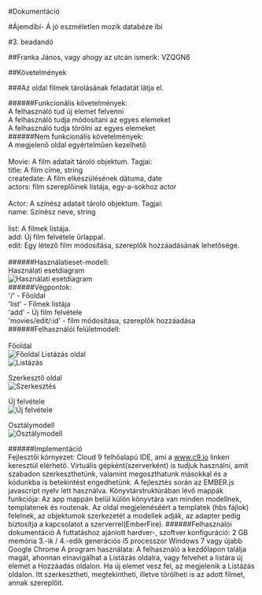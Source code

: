 #Dokumentáció

#Ájemdíbí- Á jó eszméletlen mozik databéze íbí

#3. beadandó </br>

##Franka János, vagy ahogy az utcán ismerik: VZQGN6

##Követelmények

###Az oldal filmek tárolásának feladatát látja el.

######Funkcionális követelmények:</br>
  A felhasználó tud új elemet felvenni</br>
  A felhasználó tudja módosítani az egyes elemeket</br>
  A felhasználó tudja törölni az egyes elemeket</br>
######Nem funkcionális követelmények:</br>
  A megjelenő oldal egyértelműen kezelhető</br>
</br>
Movie: A film adatait tároló objektum. Tagjai:</br>
title: A film címe, string</br>
createdate: A film elkészülésének dátuma, date</br>
actors: film szereplőinek listája, egy-a-sokhoz actor</br>
</br>
Actor: A színész adatait tároló objektum. Tagjai:</br>
name: Színész neve, string</br>
</br>
list: A filmek listája.</br>
add: Új film felvétele űrlappal.</br>
edit: Egy létező film módosítása, szereplők hozzáadásának lehetősége.</br>
</br>
######Használatieset-modell:</br>
Használati esetdiagram</br>
![Használati esetdiagram](https://scontent-vie1-1.xx.fbcdn.net/hphotos-xpa1/v/t35.0-12/12562636_1200342653326790_1064156565_o.jpg?oh=56ff2573e9eb56ff90517094b21c5313&oe=56A36954)
</br>
######Végpontok:</br>
'/' - Főoldal</br>
'list' - Filmek listája</br>
'add' - Új film felvétele</br>
'movies/edit/:id' - film módosítása, szereplők hozzáadása</br>
######Felhasználói felületmodell:</br>
</br>
Főoldal</br>
![Főoldal](https://scontent-vie1-1.xx.fbcdn.net/hphotos-xfl1/v/t35.0-12/12562337_1200349996659389_813604182_o.jpg?oh=6beb75ed4b25e0af1038c6f45111c155&oe=56A32837)
Listázás oldal</br>
![Listázás](https://scontent-vie1-1.xx.fbcdn.net/hphotos-xfl1/v/t35.0-12/12620591_1200352326659156_1670836913_o.jpg?oh=f698f2d7a69241761f30cfd907105fea&oe=56A33D8F)

Szerkesztő oldal</br>
![Szerkesztés](https://scontent-vie1-1.xx.fbcdn.net/hphotos-xtp1/v/t35.0-12/12546119_1200353146659074_1160107074_o.jpg?oh=a9f55dcfd4ec9a4669e348ac73c99e67&oe=56A2DA46)

Új felvétele</br>
![Új felvétele](https://scontent-vie1-1.xx.fbcdn.net/hphotos-xtp1/v/t35.0-12/12596787_1200354756658913_123227873_o.jpg?oh=5adc3e628d47f17a5d47ed643fff4d9f&oe=56A21D31)

Osztálymodell</br>
![Osztálymodell](https://scontent-vie1-1.xx.fbcdn.net/hphotos-xlf1/v/t34.0-12/12570862_1200356713325384_912577887_n.jpg?oh=d2853be62233a0b48d948961d8c0221e&oe=56A34921)

######Implementáció</br>
Fejlesztői környezet: Cloud 9 felhőalapú IDE, ami a www.c9.io linken keresztül elérhető. Virtuális gépként(szerverként) is tudjuk használni, amit szabadon szerkeszthetünk, valamint megoszthatunk másokkal és a kódunkba is betekintést engedhetünk. A fejlesztés során az EMBER.js javascript nyelv lett használva.
Könyvtárstruktúrában lévő mappák funkciója: Az app mappán belül külön könyvtára van minden modellnek, templatenek és routenak. Az oldal megjelenéséért a templatek (hbs fájlok) felelnek, az objektumok szerkezetét a modellek adják, az adapter pedig biztosítja a kapcsolatot a szerverrel(EmberFire).
######Felhasználói dokumentáció
A futtatáshoz ajánlott hardver-, szoftver konfiguráció:
2 GB memória
3.-ik / 4.-edik generációs i5 processzor
Windows 7 vagy újabb
Google Chrome
A program használata: A felhasználó a kezdőlapon találja magát, ahonnan elnavigálhat a Listázás oldalra, vagy felvehet a listára új elemet a Hozzáadás oldalon.
Ha új elemet vesz fel, az megjelenik a Listázás oldalon. Itt szerkesztheti, megtekintheti, illetve törölheti is az adott filmet, annak szereplőit.

